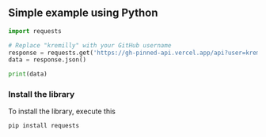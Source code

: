 ## Simple example using Python

```python
import requests

# Replace "kremilly" with your GitHub username
response = requests.get('https://gh-pinned-api.vercel.app/api?user=kremilly')
data = response.json()

print(data)
```

### Install the library

To install the library, execute this

```shell
pip install requests
```
